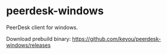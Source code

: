 # peerdesk-windows
PeerDesk client for windows.

Download prebuild binary: <https://github.com/keyou/peerdesk-windows/releases>
